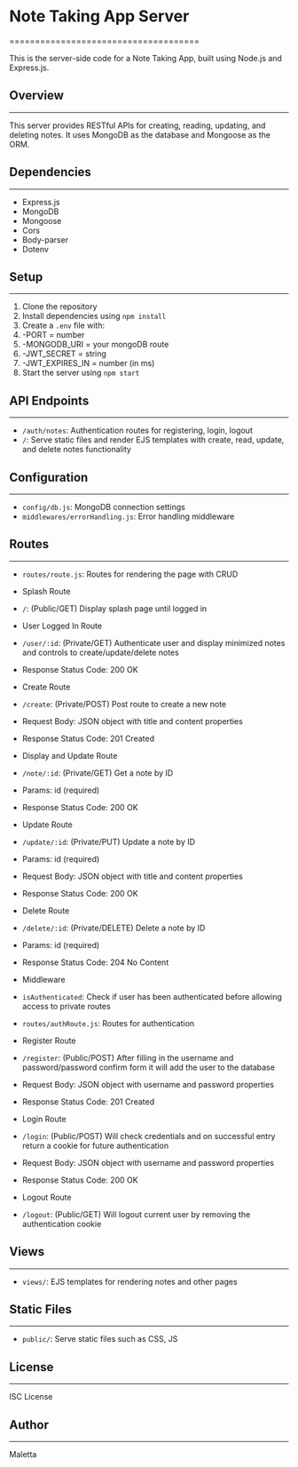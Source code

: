 # Note Taking App Server
=====================================

This is the server-side code for a Note Taking App, built using Node.js and Express.js.

## Overview
------------

This server provides RESTful APIs for creating, reading, updating, and deleting notes. It uses MongoDB as the database and Mongoose as the ORM.

## Dependencies
------------

* Express.js
* MongoDB
* Mongoose
* Cors
* Body-parser
* Dotenv

## Setup
--------

1. Clone the repository
2. Install dependencies using `npm install`
3. Create a `.env` file with:
4. -PORT = number
5. -MONGODB_URI = your mongoDB route
6. -JWT_SECRET = string
7. -JWT_EXPIRES_IN = number (in ms)
8. Start the server using `npm start`

## API Endpoints
----------------

* `/auth/notes`: Authentication routes for registering, login, logout
* `/`: Serve static files and render EJS templates with create, read, update, and delete notes functionality

## Configuration
-------------

* `config/db.js`: MongoDB connection settings
* `middlewares/errorHandling.js`: Error handling middleware

## Routes
---------

* `routes/route.js`: Routes for rendering the page with CRUD
* Splash Route
* `/`: (Public/GET) Display splash page until logged in
* User Logged In Route
* `/user/:id`: (Private/GET) Authenticate user and display minimized notes and controls to create/update/delete notes
*   Response Status Code: 200 OK
* Create Route
* `/create`: (Private/POST) Post route to create a new note
*   Request Body: JSON object with title and content properties
*   Response Status Code: 201 Created
* Display and Update Route
* `/note/:id`: (Private/GET) Get a note by ID
*   Params: id (required)
*   Response Status Code: 200 OK
* Update Route
* `/update/:id`: (Private/PUT) Update a note by ID
*   Params: id (required)
*   Request Body: JSON object with title and content properties
*   Response Status Code: 200 OK
* Delete Route
* `/delete/:id`: (Private/DELETE) Delete a note by ID
*   Params: id (required)
*   Response Status Code: 204 No Content
* Middleware
* `isAuthenticated`: Check if user has been authenticated before allowing access to private routes
  
* `routes/authRoute.js`: Routes for authentication
* Register Route
* `/register`: (Public/POST) After filling in the username and password/password confirm form it will add the user to the database
*   Request Body: JSON object with username and password properties
*   Response Status Code: 201 Created
* Login Route
* `/login`: (Public/POST) Will check credentials and on successful entry return a cookie for future authentication
*   Request Body: JSON object with username and password properties
*   Response Status Code: 200 OK
* Logout Route
* `/logout`: (Public/GET) Will logout current user by removing the authentication cookie

## Views
--------

* `views/`: EJS templates for rendering notes and other pages

## Static Files
----------------

* `public/`: Serve static files such as CSS, JS

## License
-------

ISC License

## Author
-------

Maletta
